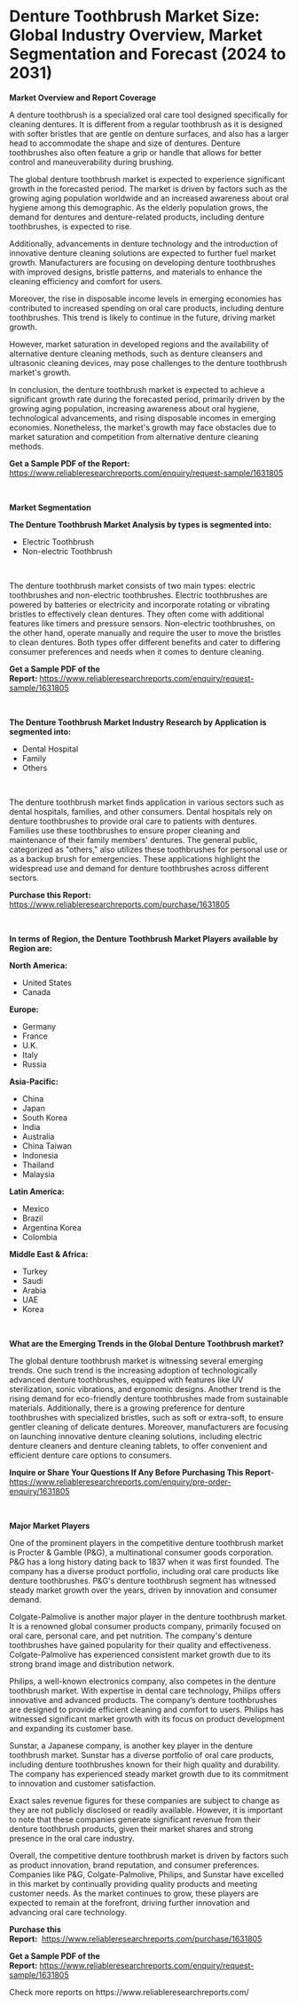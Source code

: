 <p><h1>Denture Toothbrush Market Size: Global Industry Overview, Market Segmentation and Forecast (2024 to 2031)</h1></p><p><strong>Market Overview and Report Coverage</strong></p>
<p><p>A denture toothbrush is a specialized oral care tool designed specifically for cleaning dentures. It is different from a regular toothbrush as it is designed with softer bristles that are gentle on denture surfaces, and also has a larger head to accommodate the shape and size of dentures. Denture toothbrushes also often feature a grip or handle that allows for better control and maneuverability during brushing.</p><p>The global denture toothbrush market is expected to experience significant growth in the forecasted period. The market is driven by factors such as the growing aging population worldwide and an increased awareness about oral hygiene among this demographic. As the elderly population grows, the demand for dentures and denture-related products, including denture toothbrushes, is expected to rise.</p><p>Additionally, advancements in denture technology and the introduction of innovative denture cleaning solutions are expected to further fuel market growth. Manufacturers are focusing on developing denture toothbrushes with improved designs, bristle patterns, and materials to enhance the cleaning efficiency and comfort for users.</p><p>Moreover, the rise in disposable income levels in emerging economies has contributed to increased spending on oral care products, including denture toothbrushes. This trend is likely to continue in the future, driving market growth.</p><p>However, market saturation in developed regions and the availability of alternative denture cleaning methods, such as denture cleansers and ultrasonic cleaning devices, may pose challenges to the denture toothbrush market's growth.</p><p>In conclusion, the denture toothbrush market is expected to achieve a significant growth rate during the forecasted period, primarily driven by the growing aging population, increasing awareness about oral hygiene, technological advancements, and rising disposable incomes in emerging economies. Nonetheless, the market's growth may face obstacles due to market saturation and competition from alternative denture cleaning methods.</p></p>
<p><strong>Get a Sample PDF of the Report:</strong> <a href="https://www.reliableresearchreports.com/enquiry/request-sample/1631805">https://www.reliableresearchreports.com/enquiry/request-sample/1631805</a></p>
<p>&nbsp;</p>
<p><strong>Market Segmentation</strong></p>
<p><strong>The Denture Toothbrush Market Analysis by types is segmented into:</strong></p>
<p><ul><li>Electric Toothbrush</li><li>Non-electric Toothbrush</li></ul></p>
<p>&nbsp;</p>
<p><p>The denture toothbrush market consists of two main types: electric toothbrushes and non-electric toothbrushes. Electric toothbrushes are powered by batteries or electricity and incorporate rotating or vibrating bristles to effectively clean dentures. They often come with additional features like timers and pressure sensors. Non-electric toothbrushes, on the other hand, operate manually and require the user to move the bristles to clean dentures. Both types offer different benefits and cater to differing consumer preferences and needs when it comes to denture cleaning.</p></p>
<p><strong>Get a Sample PDF of the Report:</strong>&nbsp;<a href="https://www.reliableresearchreports.com/enquiry/request-sample/1631805">https://www.reliableresearchreports.com/enquiry/request-sample/1631805</a></p>
<p>&nbsp;</p>
<p><strong>The Denture Toothbrush Market Industry Research by Application is segmented into:</strong></p>
<p><ul><li>Dental Hospital</li><li>Family</li><li>Others</li></ul></p>
<p>&nbsp;</p>
<p><p>The denture toothbrush market finds application in various sectors such as dental hospitals, families, and other consumers. Dental hospitals rely on denture toothbrushes to provide oral care to patients with dentures. Families use these toothbrushes to ensure proper cleaning and maintenance of their family members' dentures. The general public, categorized as "others," also utilizes these toothbrushes for personal use or as a backup brush for emergencies. These applications highlight the widespread use and demand for denture toothbrushes across different sectors.</p></p>
<p><strong>Purchase this Report:</strong>&nbsp; <a href="https://www.reliableresearchreports.com/purchase/1631805">https://www.reliableresearchreports.com/purchase/1631805</a></p>
<p>&nbsp;</p>
<p><strong>In terms of Region, the Denture Toothbrush Market Players available by Region are:</strong></p>
<p>
    <p> <strong> North America: </strong>
        <ul>
            <li>United States</li>
            <li>Canada</li>
        </ul>
        </p> 
    <p> <strong> Europe: </strong>
        <ul>
            <li>Germany</li>
            <li>France</li>
            <li>U.K.</li>
            <li>Italy</li>
            <li>Russia</li>
        </ul>
        </p> 
    <p> <strong> Asia-Pacific: </strong>
        <ul>
            <li>China</li>
            <li>Japan</li>
            <li>South Korea</li>
            <li>India</li>
            <li>Australia</li>
            <li>China Taiwan</li>
            <li>Indonesia</li>
            <li>Thailand</li>
            <li>Malaysia</li>
        </ul>
        </p> 
    <p> <strong> Latin America: </strong>
        <ul>
            <li>Mexico</li>
            <li>Brazil</li>
            <li>Argentina Korea</li>
            <li>Colombia</li>
        </ul>
        </p> 
    <p> <strong> Middle East & Africa: </strong>
        <ul>
            <li>Turkey</li>
            <li>Saudi</li>
            <li>Arabia</li>
            <li>UAE</li>
            <li>Korea</li>
        </ul>
    </p>
    </p>
<p>&nbsp;</p>
<p><strong>What are the Emerging Trends in the Global Denture Toothbrush market?</strong></p>
<p><p>The global denture toothbrush market is witnessing several emerging trends. One such trend is the increasing adoption of technologically advanced denture toothbrushes, equipped with features like UV sterilization, sonic vibrations, and ergonomic designs. Another trend is the rising demand for eco-friendly denture toothbrushes made from sustainable materials. Additionally, there is a growing preference for denture toothbrushes with specialized bristles, such as soft or extra-soft, to ensure gentler cleaning of delicate dentures. Moreover, manufacturers are focusing on launching innovative denture cleaning solutions, including electric denture cleaners and denture cleaning tablets, to offer convenient and efficient denture care options to consumers.</p></p>
<p><strong>Inquire or Share Your Questions If Any Before Purchasing This Report</strong>- <a href="https://www.reliableresearchreports.com/enquiry/pre-order-enquiry/1631805">https://www.reliableresearchreports.com/enquiry/pre-order-enquiry/1631805</a></p>
<p>&nbsp;</p>
<p><strong>Major Market Players</strong></p>
<p><p>One of the prominent players in the competitive denture toothbrush market is Procter & Gamble (P&G), a multinational consumer goods corporation. P&G has a long history dating back to 1837 when it was first founded. The company has a diverse product portfolio, including oral care products like denture toothbrushes. P&G's denture toothbrush segment has witnessed steady market growth over the years, driven by innovation and consumer demand.</p><p>Colgate-Palmolive is another major player in the denture toothbrush market. It is a renowned global consumer products company, primarily focused on oral care, personal care, and pet nutrition. The company's denture toothbrushes have gained popularity for their quality and effectiveness. Colgate-Palmolive has experienced consistent market growth due to its strong brand image and distribution network.</p><p>Philips, a well-known electronics company, also competes in the denture toothbrush market. With expertise in dental care technology, Philips offers innovative and advanced products. The company’s denture toothbrushes are designed to provide efficient cleaning and comfort to users. Philips has witnessed significant market growth with its focus on product development and expanding its customer base.</p><p>Sunstar, a Japanese company, is another key player in the denture toothbrush market. Sunstar has a diverse portfolio of oral care products, including denture toothbrushes known for their high quality and durability. The company has experienced steady market growth due to its commitment to innovation and customer satisfaction.</p><p>Exact sales revenue figures for these companies are subject to change as they are not publicly disclosed or readily available. However, it is important to note that these companies generate significant revenue from their denture toothbrush products, given their market shares and strong presence in the oral care industry.</p><p>Overall, the competitive denture toothbrush market is driven by factors such as product innovation, brand reputation, and consumer preferences. Companies like P&G, Colgate-Palmolive, Philips, and Sunstar have excelled in this market by continually providing quality products and meeting customer needs. As the market continues to grow, these players are expected to remain at the forefront, driving further innovation and advancing oral care technology.</p></p>
<p><strong>Purchase this Report:</strong>&nbsp;&nbsp;<a href="https://www.reliableresearchreports.com/purchase/1631805">https://www.reliableresearchreports.com/purchase/1631805</a></p>
<p></p>
<p><strong>Get a Sample PDF of the Report:</strong>&nbsp;<a href="https://www.reliableresearchreports.com/enquiry/request-sample/1631805">https://www.reliableresearchreports.com/enquiry/request-sample/1631805</a></p>
<p>Check more reports on https://www.reliableresearchreports.com/</p>